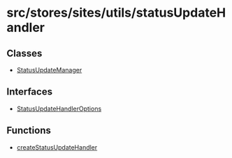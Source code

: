 # src/stores/sites/utils/statusUpdateHandler

## Classes

- [StatusUpdateManager](classes/StatusUpdateManager.md)

## Interfaces

- [StatusUpdateHandlerOptions](interfaces/StatusUpdateHandlerOptions.md)

## Functions

- [createStatusUpdateHandler](functions/createStatusUpdateHandler.md)
